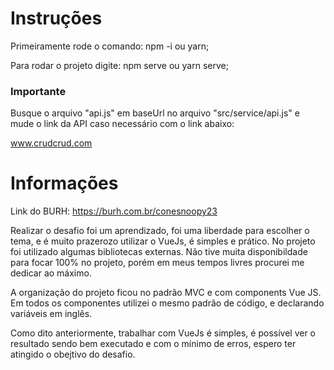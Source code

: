 # Instruções

Primeiramente rode o comando: npm -i ou yarn;

Para rodar o projeto digite: npm serve ou yarn serve;

### Importante

Busque o arquivo "api.js" em baseUrl no arquivo "src/service/api.js" e mude o link da API caso necessário com o link abaixo:

www.crudcrud.com

# Informações

Link do BURH: https://burh.com.br/conesnoopy23

Realizar o desafio foi um aprendizado, foi uma liberdade para escolher o tema, e é muito prazerozo utilizar o VueJs, é simples e prático.
No projeto foi utilizado algumas bibliotecas externas. Não tive muita disponibildade para focar 100% no projeto, porém em meus tempos livres procurei me dedicar ao máximo.

A organização do projeto ficou no padrão MVC e com components Vue JS. Em todos os componentes utilizei o mesmo padrão de código, e declarando variáveis em inglês.

Como dito anteriormente, trabalhar com VueJs é simples, é possível ver o resultado sendo bem executado e com o mínimo de erros, espero ter atingido o obejtivo do desafio.
